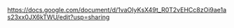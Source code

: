 <!-- Link to Google Docs where project user stories are housed -->
<!-- This link should allow you to view the document; if you have issues, please reach out to Chris -->
https://docs.google.com/document/d/1vaOIyKsX49t_R0T2vEHCc8zOi9ae1as23xx0JX6kTWU/edit?usp=sharing